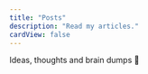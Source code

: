 ```yaml
---
title: "Posts"
description: "Read my articles."
cardView: false
---
```


Ideas, thoughts and brain dumps 🧠

